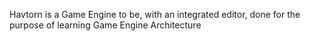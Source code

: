 Havtorn is a Game Engine to be, with an integrated editor, done for the purpose of learning Game Engine Architecture
